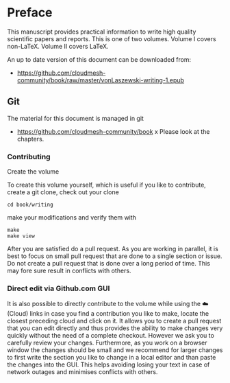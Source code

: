 # Preface

This manuscript provides practical information to write high quality
scientific papers and reports. This is one of two volumes. Volume I
covers non-LaTeX. Volume II covers LaTeX.

An up to date version of this document can be downloaded from:

* <https://github.com/cloudmesh-community/book/raw/master/vonLaszewski-writing-1.epub>

## Git

The material for this document is managed in git 

* <https://github.com/cloudmesh-community/book>
x
Please look at the chapters.

### Contributing

Create the volume


To create this volume yourself, which is useful if you like to
contribute, create a git clone, check out your clone 

```
cd book/writing
```

make your modifications and verify them with

```
make
make view
```

After you are satisfied do a pull request. As you are working in
parallel, it is best to focus on small pull request that are done to a
single section or issue. Do not create a pull request that is done
over a long period of time. This may fore sure result in conflicts
with others.

### Direct edit via Github.com GUI

It is also possible to directly contribute to the volume while using
the :cloud: (Cloud) links in case you find a contribution you like to
make, locate the closest preceding cloud and click on it. It allows
you to create a pull request  that you can edit directly and thus
provides the ability to make changes very quickly without the need of
a complete checkout. However we ask you to carefully review your
changes. Furthermore, as you work on a browser window the changes
should be small and we recommend for larger changes to first write the
section you like to change in a local editor and than paste the
changes into the GUI. This helps avoiding losing your text in case of
network outages and minimises conflicts with others.


